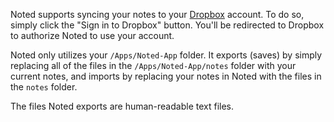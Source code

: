 Noted supports syncing your notes to your [Dropbox](http://dropbox.com) account. To do so, simply click the "Sign in to Dropbox" button. You'll be redirected to Dropbox to authorize Noted to use your account.

Noted only utilizes your `/Apps/Noted-App` folder. It exports (saves) by simply replacing all of the files in the `/Apps/Noted-App/notes` folder with your current notes, and imports by replacing your notes in Noted with the files in the `notes` folder.

The files Noted exports are human-readable text files. 
